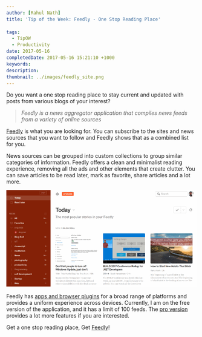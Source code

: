 ```yaml
---
author: [Rahul Nath]
title: 'Tip of the Week: Feedly - One Stop Reading Place'
  
tags:
  - TipOW
  - Productivity
date: 2017-05-16
completedDate: 2017-05-16 15:21:10 +1000
keywords:
description:
thumbnail: ../images/feedly_site.png
---
```


Do you want a one stop reading place to stay current and updated with posts from various blogs of your interest?

> _Feedly is a news aggregator application that compiles news feeds from a variety of online sources_

[Feedly](https://feedly.com/) is what you are looking for. You can subscribe to the sites and news sources that you want to follow and Feedly shows that as a combined list for you.

News sources can be grouped into custom collections to group similar categories of information. Feedly offers a clean and minimalist reading experience, removing all the ads and other elements that create clutter. You can save articles to be read later, mark as favorite, share articles and a lot more.

<img src="../images/feedly_site.png" class="center" alt="Feedly" />

Feedly has [apps and browser plugins](https://feedly.com/apps.html) for a broad range of platforms and provides a uniform experience across devices. Currently, I am on the free version of the application, and it has a limit of 100 feeds. The [pro version](https://feedly.com/i/pro/) provides a lot more features if you are interested.

Get a one stop reading place, Get [Feedly](https://feedly.com/)!
